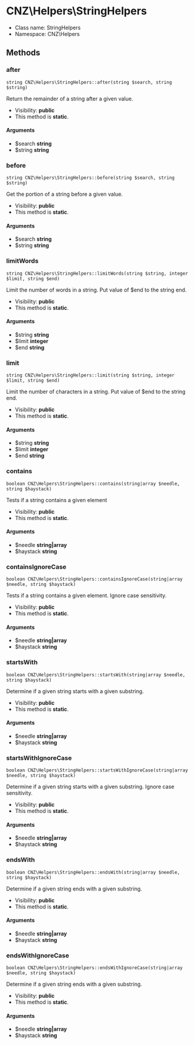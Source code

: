 CNZ\Helpers\StringHelpers
===============






* Class name: StringHelpers
* Namespace: CNZ\Helpers







Methods
-------


### after

    string CNZ\Helpers\StringHelpers::after(string $search, string $string)

Return the remainder of a string after a given value.



* Visibility: **public**
* This method is **static**.


#### Arguments
* $search **string**
* $string **string**



### before

    string CNZ\Helpers\StringHelpers::before(string $search, string $string)

Get the portion of a string before a given value.



* Visibility: **public**
* This method is **static**.


#### Arguments
* $search **string**
* $string **string**



### limitWords

    string CNZ\Helpers\StringHelpers::limitWords(string $string, integer $limit, string $end)

Limit the number of words in a string. Put value of $end to the string end.



* Visibility: **public**
* This method is **static**.


#### Arguments
* $string **string**
* $limit **integer**
* $end **string**



### limit

    string CNZ\Helpers\StringHelpers::limit(string $string, integer $limit, string $end)

Limit the number of characters in a string. Put value of $end to the string end.



* Visibility: **public**
* This method is **static**.


#### Arguments
* $string **string**
* $limit **integer**
* $end **string**



### contains

    boolean CNZ\Helpers\StringHelpers::contains(string|array $needle, string $haystack)

Tests if a string contains a given element



* Visibility: **public**
* This method is **static**.


#### Arguments
* $needle **string|array**
* $haystack **string**



### containsIgnoreCase

    boolean CNZ\Helpers\StringHelpers::containsIgnoreCase(string|array $needle, string $haystack)

Tests if a string contains a given element. Ignore case sensitivity.



* Visibility: **public**
* This method is **static**.


#### Arguments
* $needle **string|array**
* $haystack **string**



### startsWith

    boolean CNZ\Helpers\StringHelpers::startsWith(string|array $needle, string $haystack)

Determine if a given string starts with a given substring.



* Visibility: **public**
* This method is **static**.


#### Arguments
* $needle **string|array**
* $haystack **string**



### startsWithIgnoreCase

    boolean CNZ\Helpers\StringHelpers::startsWithIgnoreCase(string|array $needle, string $haystack)

Determine if a given string starts with a given substring. Ignore case sensitivity.



* Visibility: **public**
* This method is **static**.


#### Arguments
* $needle **string|array**
* $haystack **string**



### endsWith

    boolean CNZ\Helpers\StringHelpers::endsWith(string|array $needle, string $haystack)

Determine if a given string ends with a given substring.



* Visibility: **public**
* This method is **static**.


#### Arguments
* $needle **string|array**
* $haystack **string**



### endsWithIgnoreCase

    boolean CNZ\Helpers\StringHelpers::endsWithIgnoreCase(string|array $needle, string $haystack)

Determine if a given string ends with a given substring.



* Visibility: **public**
* This method is **static**.


#### Arguments
* $needle **string|array**
* $haystack **string**


